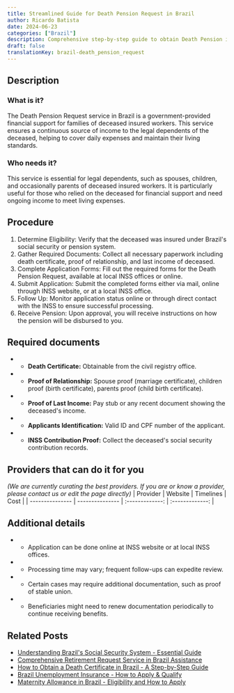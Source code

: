 ```yaml
---
title: Streamlined Guide for Death Pension Request in Brazil
author: Ricardo Batista
date: 2024-06-23
categories: ["Brazil"]
description: Comprehensive step-by-step guide to obtain Death Pension in Brazil. Find eligibility, documentation and procedural details.
draft: false
translationKey: brazil-death_pension_request
---
```


## Description
### What is it?
The Death Pension Request service in Brazil is a government-provided financial support for families of deceased insured workers. This service ensures a continuous source of income to the legal dependents of the deceased, helping to cover daily expenses and maintain their living standards.

### Who needs it?
This service is essential for legal dependents, such as spouses, children, and occasionally parents of deceased insured workers. It is particularly useful for those who relied on the deceased for financial support and need ongoing income to meet living expenses.

## Procedure

1. Determine Eligibility: Verify that the deceased was insured under Brazil's social security or pension system.
2. Gather Required Documents: Collect all necessary paperwork including death certificate, proof of relationship, and last income of deceased.
3. Complete Application Forms: Fill out the required forms for the Death Pension Request, available at local INSS offices or online.
4. Submit Application: Submit the completed forms either via mail, online through INSS website, or at a local INSS office.
5. Follow Up: Monitor application status online or through direct contact with the INSS to ensure successful processing.
6. Receive Pension: Upon approval, you will receive instructions on how the pension will be disbursed to you.


## Required documents

- * **Death Certificate:** Obtainable from the civil registry office.
- * **Proof of Relationship:** Spouse proof (marriage certificate), children proof (birth certificate), parents proof (child birth certificate).
- * **Proof of Last Income:** Pay stub or any recent document showing the deceased's income.
- * **Applicants Identification:** Valid ID and CPF number of the applicant.
- * **INSS Contribution Proof:** Collect the deceased's social security contribution records.


## Providers that can do it for you
_(We are currently curating the best providers. If you are or know a provider, please contact us or edit the page directly)_
| Provider        |     Website     |     Timelines    |       Cost      |
| --------------- | --------------- |  :-------------: | :-------------: |

## Additional details

- * Application can be done online at INSS website or at local INSS offices.
- * Processing time may vary; frequent follow-ups can expedite review.
- * Certain cases may require additional documentation, such as proof of stable union.
- * Beneficiaries might need to renew documentation periodically to continue receiving benefits.

## Related Posts

- [Understanding Brazil's Social Security System - Essential Guide](https://tramitit.com/english/guides/brazil/social_security/)
- [Comprehensive Retirement Request Service in Brazil Assistance](https://tramitit.com/english/guides/brazil/retirement_request/)
- [How to Obtain a Death Certificate in Brazil - A Step-by-Step Guide](https://tramitit.com/english/guides/brazil/death_certificate/)
- [Brazil Unemployment Insurance - How to Apply & Qualify](https://tramitit.com/english/guides/brazil/unemployment_insurance/)
- [Maternity Allowance in Brazil - Eligibility and How to Apply](https://tramitit.com/english/guides/brazil/maternity_allowance_request/)